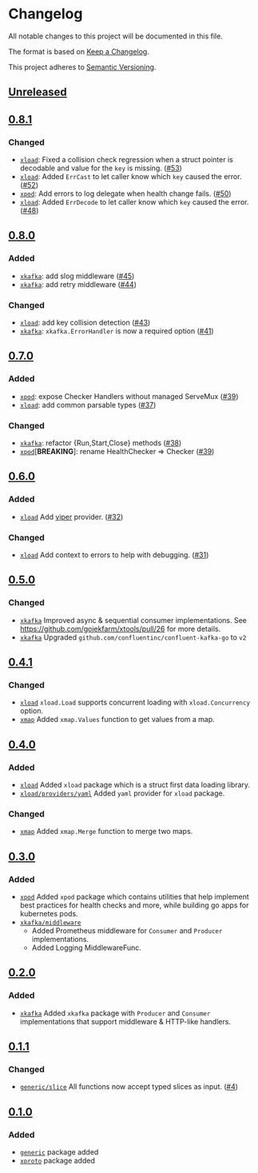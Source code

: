 # Changelog

All notable changes to this project will be documented in this file.

The format is based on [Keep a Changelog](https://keepachangelog.com/en/1.0.0/).

This project adheres to [Semantic Versioning](https://semver.org/spec/v2.0.0.html).

## [Unreleased]

## [0.8.1]

### Changed

- [`xload`](./xload): Fixed a collision check regression when a struct pointer is decodable and value for the `key` is
  missing. ([#53](https://github.com/gojekfarm/xtools/pull/53))
- [`xload`](./xload): Added `ErrCast` to let caller know which `key` caused the error. ([#52](https://github.com/gojekfarm/xtools/pull/52))
- [`xpod`](./xpod): Add errors to log delegate when health change fails. ([#50](https://github.com/gojekfarm/xtools/pull/50))
- [`xload`](./xload): Added `ErrDecode` to let caller know which `key` caused the error. ([#48](https://github.com/gojekfarm/xtools/pull/48))

## [0.8.0]

### Added

- [`xkafka`](./xkafka): add slog middleware ([#45](https://github.com/gojekfarm/xtools/pull/45))
- [`xkafka`](./xkafka): add retry middleware ([#44](https://github.com/gojekfarm/xtools/pull/44))

### Changed

- [`xload`](./xload): add key collision detection ([#43](https://github.com/gojekfarm/xtools/pull/43))
- [`xkafka`](./xkafka): `xkafka.ErrorHandler` is now a required
  option ([#41](https://github.com/gojekfarm/xtools/pull/41))

## [0.7.0]

### Added

- [`xpod`](./xpod): expose Checker Handlers without managed
  ServeMux ([#39](https://github.com/gojekfarm/xtools/pull/39))
- [`xload`](./xload): add common parsable types ([#37](https://github.com/gojekfarm/xtools/pull/37))

### Changed

- [`xkafka`](./xkafka): refactor {Run,Start,Close} methods ([#38](https://github.com/gojekfarm/xtools/pull/38))
- [`xpod`](./xpod)[**BREAKING**]: rename HealthChecker => Checker ([#39](https://github.com/gojekfarm/xtools/pull/39))

## [0.6.0]

### Added

- [`xload`](./xload) Add [viper](https://github.com/spf13/viper)
  provider. ([#32](https://github.com/gojekfarm/xtools/pull/32))

### Changed

- [`xload`](./xload) Add context to errors to help with debugging. ([#31](https://github.com/gojekfarm/xtools/pull/31))

## [0.5.0]

### Changed

- [`xkafka`](./xkafka) Improved async & sequential consumer implementations.
  See https://github.com/gojekfarm/xtools/pull/26 for more details.
- [`xkafka`](./xkafka) Upgraded `github.com/confluentinc/confluent-kafka-go` to `v2`

## [0.4.1]

### Changed

- [`xload`](./xload) `xload.Load` supports concurrent loading with `xload.Concurrency` option.
- [`xmap`](./xmap) Added `xmap.Values` function to get values from a map.

## [0.4.0]

### Added

- [`xload`](./xload) Added `xload` package which is a struct first data loading library.
- [`xload/providers/yaml`](./xload/providers/yaml) Added `yaml` provider for `xload` package.

### Changed

- [`xmap`](./xmap) Added `xmap.Merge` function to merge two maps.

## [0.3.0]

### Added

- [`xpod`](./xpod) Added `xpod` package which contains utilities that help implement best practices for health checks
  and more, while building go apps for kubernetes pods.
- [`xkafka/middleware`](./xkafka/middleware)
    - Added Prometheus middleware for `Consumer` and `Producer` implementations.
    - Added Logging MiddlewareFunc.

## [0.2.0]

### Added

- [`xkafka`](./xkafka) Added `xkafka` package with `Producer` and `Consumer` implementations that support middleware &
  HTTP-like handlers.

## [0.1.1]

### Changed

- [`generic/slice`](./generic/slice) All functions now accept typed slices as
  input. ([#4](https://github.com/gojekfarm/xtools/pull/4))

## [0.1.0]

### Added

- [`generic`](./generic) package added
- [`xproto`](./xproto) package added

[Unreleased]: https://github.com/gojekfarm/xtools/compare/v0.8.1...HEAD
[0.8.1]: https://github.com/gojekfarm/xtools/compare/v0.8.1
[0.8.0]: https://github.com/gojekfarm/xtools/releases/tag/v0.8.0
[0.7.0]: https://github.com/gojekfarm/xtools/releases/tag/v0.7.0
[0.6.0]: https://github.com/gojekfarm/xtools/releases/tag/v0.6.0
[0.5.0]: https://github.com/gojekfarm/xtools/releases/tag/v0.5.0
[0.4.1]: https://github.com/gojekfarm/xtools/releases/tag/v0.4.1
[0.4.0]: https://github.com/gojekfarm/xtools/releases/tag/v0.4.0
[0.3.0]: https://github.com/gojekfarm/xtools/releases/tag/v0.3.0
[0.2.0]: https://github.com/gojekfarm/xtools/releases/tag/v0.2.0
[0.1.1]: https://github.com/gojekfarm/xtools/releases/tag/v0.1.1
[0.1.0]: https://github.com/gojekfarm/xtools/releases/tag/v0.1.0
